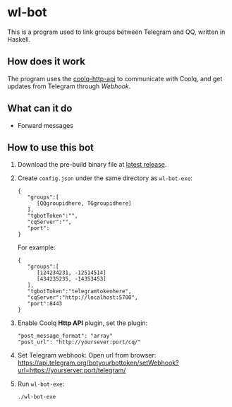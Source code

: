 # wl-bot

This is a program used to link groups between Telegram and QQ, written in Haskell.

## How does it work

The program uses the [coolq-http-api](https://github.com/richardchien/coolq-http-api) to communicate with Coolq, and get updates from Telegram through _Webhook_.

## What can it do

- Forward messages

## How to use this bot

1. Download the pre-build binary file at [latest release](https://github.com/Nutr1t07/wl-bot/releases/latest).

2. Create `config.json` under the same directory as `wl-bot-exe`:
   ```
   {
      "groups":[
         [QQgroupidhere, TGgroupidhere]
      ],
      "tgbotToken":"",
      "cqServer":"",
      "port":
   }
   ```
   For example:
   ```
   {
      "groups":[
         [124234231, -12514514]
         [434235235, -14353453]
      ],
      "tgbotToken":"telegramtokenhere",
      "cqServer":"http://localhost:5700",
      "port":8443
   }
   ```
3. Enable Coolq **Http API** plugin, set the plugin:
   ```
   "post_message_format": "array"
   "post_url": "http://yoursever:port/cq/"
   ```
  
4. Set Telegram webhook:
   Open url from browser: https://api.telegram.org/botyourbottoken/setWebhook?url=https://yourserver:port/telegram/
   
5. Run `wl-bot-exe`:
   ```
   ./wl-bot-exe
   ```
